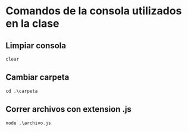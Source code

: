 # Comandos de la consola utilizados en la clase

## Limpiar consola
```clear```

## Cambiar carpeta
```cd .\carpeta```

## Correr archivos con extension .js
```node .\archivo.js```
